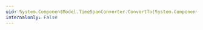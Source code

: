 ```yaml
---
uid: System.ComponentModel.TimeSpanConverter.ConvertTo(System.ComponentModel.ITypeDescriptorContext,System.Globalization.CultureInfo,System.Object,System.Type)
internalonly: False
---
```

